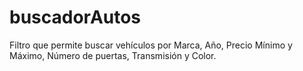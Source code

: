 # buscadorAutos
Filtro que permite buscar vehículos por Marca, Año, Precio Mínimo y Máximo, Número de puertas, Transmisión y Color.
